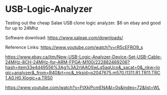 # USB-Logic-Analyzer
Testing out the cheap Salae USB clone logic analyzer. $6 on ebay and good for up to 24Mhz

Software download: 
https://www.saleae.com/downloads/



Reference Links:
https://www.youtube.com/watch?v=rR5cEFRO9_s

https://www.ebay.ca/itm/New-USB-Logic-Analyzer-Device-Set-USB-Cable-24MHz-8CH-24MHz-for-ARM-FPGA-M100/222882469206?hash=item33e4d49556%3Ag%3A2rIAAOSwLq5aqUco&_sacat=0&_nkw=logic+analyzer&_from=R40&rt=nc&_trksid=p2047675.m570.l1311.R1.TR11.TRC1.A0.H0.Xlogic+a.TRS0

https://www.youtube.com/watch?v=FtXkjPcmENA&t=0s&index=72&list=WL

